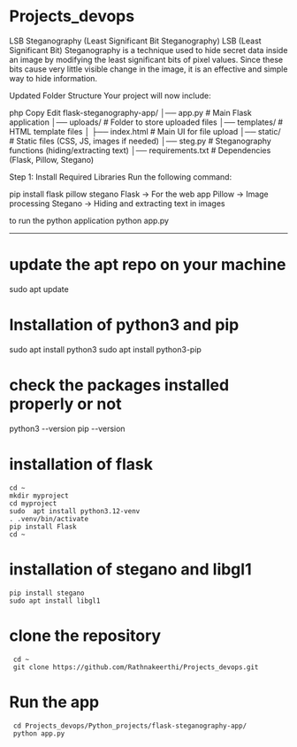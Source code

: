 # Projects_devops

LSB Steganography (Least Significant Bit Steganography)
LSB (Least Significant Bit) Steganography is a technique used to hide secret data inside an image by modifying the least significant bits of pixel values. Since these bits cause very little visible change in the image, it is an effective and simple way to hide information.

Updated Folder Structure
Your project will now include:

php
Copy
Edit
flask-steganography-app/
│── app.py                # Main Flask application
│── uploads/              # Folder to store uploaded files
│── templates/            # HTML template files
│   ├── index.html        # Main UI for file upload
│── static/               # Static files (CSS, JS, images if needed)
│── steg.py               # Steganography functions (hiding/extracting text)
│── requirements.txt      # Dependencies (Flask, Pillow, Stegano)


Step 1: Install Required Libraries
Run the following command:


pip install flask pillow stegano
Flask → For the web app
Pillow → Image processing
Stegano → Hiding and extracting text in images

to run the python application
python app.py

___________________________________________________________________________________


# update the apt repo on your machine
  sudo apt update
# Installation of  python3 and pip
  sudo apt install python3
  sudo apt install python3-pip
# check the packages installed properly or not
   python3 --version
   pip --version
# installation of  flask 
    cd ~
    mkdir myproject
    cd myproject
    sudo  apt install python3.12-venv
    . .venv/bin/activate
    pip install Flask
    cd ~
# installation of  stegano and libgl1

    pip install stegano
    sudo apt install libgl1
# clone the repository
     cd ~
     git clone https://github.com/Rathnakeerthi/Projects_devops.git

# Run the app 
     cd Projects_devops/Python_projects/flask-steganography-app/
     python app.py 

